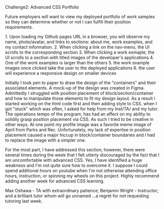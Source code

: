 <Project> Challenge2: Advanced CSS Portfolio

<Description> Future employers will want to view my deployed portfolio of work samples so they can determine whether or not I can fulfill their position requirements.

<Exit Criteria>
1. Upon loading my Github pages URL in a browser, you will observe my name, photo/avatar, and links to sections: about me, work examples, and my contact information.
2. When clicking a link on the nav-menu, the UI scrolls to the corresponding section
3. When clicking a work exmaple, the UI scrolls to a section with titled images of the developer's applications
4. One of the work examples is larger than the others
5. the work example images once clicked take the user to the deployed applications
6. the user will experience a responsive design on smaller devices

<Methodology> Initially I took pen to paper to draw the design of the "containers" and their associated elements. A mock-up of the design was created in Figma. Admittedly I struggled with position placement of block/section/container and how to manipulate those elements to fit my design layout. As a result I started working on the html code first and then adding style to CSS.
when I got "stuck" which was often, I asked for help from my Inst/TA/ and my tutor. The operations tempo of the program, has had an affect on my ability to solidily grasp position placement via CSS. As such I tried to be creative in other ways. At one point my profile image was a favorite meme image of April from Parks and Rec. Unfortunately, my lack of expertise in position placement caused a major hiccup in block/container boundaries and I had to replace the image with a simpler one.

<Learning> For the most part, I have addressed this section; however, there were several times during the week that I felt utterly discouraged by the fact that I am uncomfortable with advanced CSS. Yes, I have identified a huge weakness and I'm not quite sure how to overcome it. I suppose I could spend additional hours on youtube when I'm not otherwise attending office hours, instruction, or spinning my wheels on this project. Highly recommend adding another week for advanced CSS learning.

<Credits> Max Oshawa - TA with extraordinary patience; Benjamin Wright - Instructor; and a brilliant tutor whom will go unnamed ...a regret for not requesting tutoring last week.

